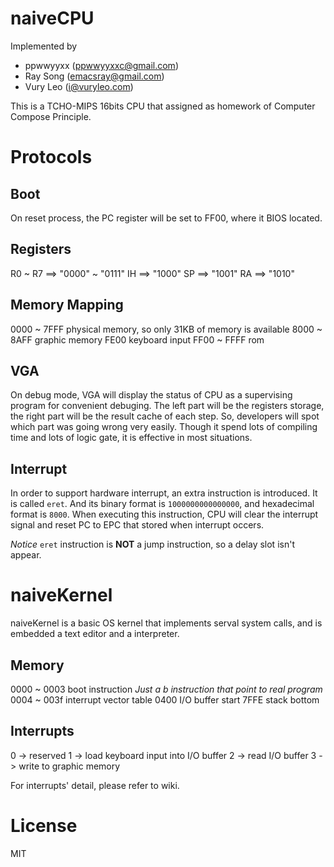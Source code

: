 naiveCPU
========
Implemented by

* ppwwyyxx (ppwwyyxxc@gmail.com)
* Ray Song (emacsray@gmail.com)
* Vury Leo (i@vuryleo.com)

This is a TCHO-MIPS 16bits CPU that assigned as homework of Computer Compose Principle.

Protocols
=========

Boot
----
On reset process, the PC register will be set to FF00, where it BIOS located.

Registers
---------
R0 ~ R7 ==> "0000" ~ "0111"
IH ==> "1000"
SP ==> "1001"
RA ==> "1010"

Memory Mapping
--------------
0000 ~ 7FFF physical memory, so only 31KB of memory is available
8000 ~ 8AFF graphic memory
FE00 keyboard input
FF00 ~ FFFF rom

VGA
---
On debug mode, VGA will display the status of CPU as a supervising program for convenient debuging.
The left part will be the registers storage, the right part will be the result cache of each step.
So, developers will spot which part was going wrong very easily.
Though it spend lots of compiling time and lots of logic gate, it is effective in most situations.

Interrupt
---------
In order to support hardware interrupt, an extra instruction is introduced.
It is called `eret`. And its binary format is `1000000000000000`, and hexadecimal format is `8000`.
When executing this instruction, CPU will clear the interrupt signal and reset PC to EPC that stored when interrupt occers.

*Notice* `eret` instruction is **NOT** a jump instruction, so a delay slot isn't appear.

naiveKernel
===========
naiveKernel is a basic OS kernel that implements serval system calls, and is embedded a text editor and a interpreter.

Memory
------
0000 ~ 0003 boot instruction *Just a b instruction that point to real program*
0004 ~ 003f interrupt vector table
0400 I/O buffer start
7FFE stack bottom

Interrupts
----------
0 -> reserved
1 -> load keyboard input into I/O buffer
2 -> read I/O buffer
3 -> write to graphic memory

For interrupts' detail, please refer to wiki.

License
=======
MIT
